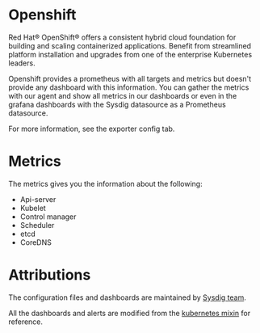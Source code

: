 # Openshift
Red Hat® OpenShift® offers a consistent hybrid cloud foundation for building and scaling containerized applications.
Benefit from streamlined platform installation and upgrades from one of the enterprise Kubernetes leaders.

Openshift provides a prometheus with all targets and metrics but doesn't provide any dashboard with this information.
You can gather the metrics with our agent and show all metrics in our dashboards or even in the grafana dashboards with
the Sysdig datasource as a Prometheus datasource.

For more information, see the exporter config tab.

# Metrics
The metrics gives you the information about the following:
- Api-server
- Kubelet
- Control manager
- Scheduler
- etcd
- CoreDNS

# Attributions
The configuration files and dashboards are maintained by [Sysdig team](https://sysdig.com/).

All the dashboards and alerts are modified from the [kubernetes mixin](https://github.com/kubernetes-monitoring/kubernetes-mixin) for reference.
